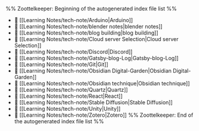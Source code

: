 %% Zoottelkeeper: Beginning of the autogenerated index file list  %%
- 📄 [[Learning Notes/tech-note/Arduino|Arduino]]
- 📄 [[Learning Notes/tech-note/blender notes|blender notes]]
- 📄 [[Learning Notes/tech-note/blog building|blog building]]
- 📄 [[Learning Notes/tech-note/Cloud server Selection|Cloud server Selection]]
- 📄 [[Learning Notes/tech-note/Discord|Discord]]
- 📄 [[Learning Notes/tech-note/Gatsby-blog-Log|Gatsby-blog-Log]]
- 📄 [[Learning Notes/tech-note/Git|Git]]
- 📄 [[Learning Notes/tech-note/Obsidian Digital-Garden|Obsidian Digital-Garden]]
- 📄 [[Learning Notes/tech-note/Obsidian technique|Obsidian technique]]
- 📄 [[Learning Notes/tech-note/Quartz|Quartz]]
- 📄 [[Learning Notes/tech-note/React|React]]
- 📄 [[Learning Notes/tech-note/Stable Diffusion|Stable Diffusion]]
- 📄 [[Learning Notes/tech-note/Unity|Unity]]
- 📄 [[Learning Notes/tech-note/Zotero|Zotero]]
%% Zoottelkeeper: End of the autogenerated index file list  %%
